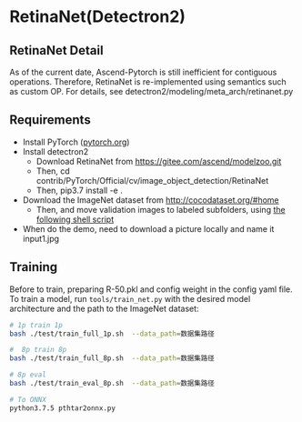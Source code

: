 # RetinaNet(Detectron2)

## RetinaNet Detail 

As of the current date, Ascend-Pytorch is still inefficient for contiguous operations. 
Therefore, RetinaNet is re-implemented using semantics such as custom OP. For details, see detectron2/modeling/meta_arch/retinanet.py


## Requirements 

- Install PyTorch ([pytorch.org](http://pytorch.org))
- Install detectron2
    - Download RetinaNet from https://gitee.com/ascend/modelzoo.git
    - Then, cd contrib/PyTorch/Official/cv/image_object_detection/RetinaNet
    - Then, pip3.7 install -e .
- Download the ImageNet dataset from http://cocodataset.org/#home
    - Then, and move validation images to labeled subfolders, using [the following shell script](https://raw.githubusercontent.com/soumith/imagenetloader.torch/master/valprep.sh)
- When do the demo, need to download a picture locally and name it input1.jpg
## Training 

Before to train, preparing R-50.pkl and config weight in the config yaml file.
To train a model, run `tools/train_net.py` with the desired model architecture and the path to the ImageNet dataset:

```bash
# 1p train 1p
bash ./test/train_full_1p.sh  --data_path=数据集路径

#  8p train 8p
bash ./test/train_full_8p.sh  --data_path=数据集路径

# 8p eval
bash ./test/train_eval_8p.sh  --data_path=数据集路径

# To ONNX
python3.7.5 pthtar2onnx.py
```




